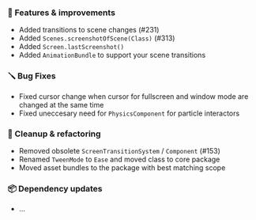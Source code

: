 ### 🚀 Features & improvements

- Added transitions to scene changes (#231)
- Added `Scenes.screenshotOfScene(Class)` (#313)
- Added `Screen.lastScreenshot()`
- Added `AnimationBundle` to support your scene transitions

### 🪛 Bug Fixes

- Fixed cursor change when cursor for fullscreen and window mode are changed at the same time
- Fixed uneccesary need for `PhysicsComponent` for particle interactors

### 🧽 Cleanup & refactoring

- Removed obsolete `ScreenTransitionSystem` / `Component` (#153)
- Renamed `TweenMode` to `Ease` and moved class to core package
- Moved asset bundles to the package with best matching scope

### 📦 Dependency updates

- ...